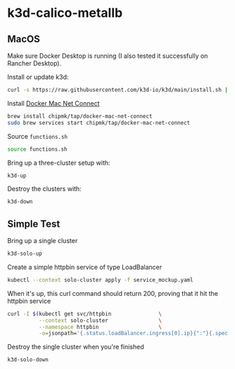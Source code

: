 # k3d-calico-metallb

## MacOS

Make sure Docker Desktop is running (I also tested it successfully on Rancher Desktop).

Install or update k3d:
```sh
curl -s https://raw.githubusercontent.com/k3d-io/k3d/main/install.sh | bash
```

Install [Docker Mac Net Connect](https://github.com/chipmk/docker-mac-net-connect)
```sh
brew install chipmk/tap/docker-mac-net-connect
sudo brew services start chipmk/tap/docker-mac-net-connect
```

Source `functions.sh`
```sh
source functions.sh
```

Bring up a three-cluster setup with:
```sh
k3d-up
```

Destroy the clusters with: 
```sh
k3d-down
```

## Simple Test

Bring up a single cluster
```sh
k3d-solo-up
```

Create a simple httpbin service of type LoadBalancer
```sh
kubectl --context solo-cluster apply -f service_mockup.yaml
```

When it's up, this curl command should return 200, proving that it hit the  
httpbin service
```sh
curl -I $(kubectl get svc/httpbin               \
          --context solo-cluster                \
          --namespace httpbin                   \
          -o=jsonpath='{.status.loadBalancer.ingress[0].ip}{":"}{.spec.ports[0].port}')
```

Destroy the single cluster when you're finished
```sh
k3d-solo-down
```
